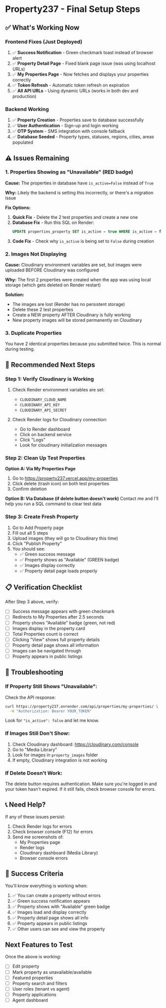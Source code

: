 # Property237 - Final Setup Steps

## ✅ What's Working Now

### Frontend Fixes (Just Deployed)
1. ✅ **Success Notification** - Green checkmark toast instead of browser alert
2. ✅ **Property Detail Page** - Fixed blank page issue (was using localhost URLs)
3. ✅ **My Properties Page** - Now fetches and displays your properties correctly
4. ✅ **Token Refresh** - Automatic token refresh on expiration
5. ✅ **All API URLs** - Using dynamic URLs (works in both dev and production)

### Backend Working
1. ✅ **Property Creation** - Properties save to database successfully
2. ✅ **User Authentication** - Sign-up and login working
3. ✅ **OTP System** - SMS integration with console fallback
4. ✅ **Database Seeded** - Property types, statuses, regions, cities, areas populated

## ⚠️ Issues Remaining

### 1. Properties Showing as "Unavailable" (RED badge)
**Cause:** The properties in database have `is_active=False` instead of `True`

**Why:** Likely the backend is setting this incorrectly, or there's a migration issue

**Fix Options:**
1. **Quick Fix** - Delete the 2 test properties and create a new one
2. **Database Fix** - Run this SQL on Render:
   ```sql
   UPDATE properties_property SET is_active = true WHERE is_active = false;
   ```
3. **Code Fix** - Check why `is_active` is being set to `False` during creation

### 2. Images Not Displaying
**Cause:** Cloudinary environment variables are set, but images were uploaded BEFORE Cloudinary was configured

**Why:** The first 2 properties were created when the app was using local storage (which gets deleted on Render restart)

**Solution:**
- The images are lost (Render has no persistent storage)
- Delete these 2 test properties
- Create a NEW property AFTER Cloudinary is fully working
- New property images will be stored permanently on Cloudinary

### 3. Duplicate Properties
You have 2 identical properties because you submitted twice. This is normal during testing.

## 🎯 Recommended Next Steps

### Step 1: Verify Cloudinary is Working
1. Check Render environment variables are set:
   - `CLOUDINARY_CLOUD_NAME`
   - `CLOUDINARY_API_KEY`
   - `CLOUDINARY_API_SECRET`

2. Check Render logs for Cloudinary connection:
   - Go to Render dashboard
   - Click on backend service
   - Click "Logs"
   - Look for cloudinary initialization messages

### Step 2: Clean Up Test Properties
**Option A: Via My Properties Page**
1. Go to https://property237.vercel.app/my-properties
2. Click delete (trash icon) on both test properties
3. Confirm deletion

**Option B: Via Database (if delete button doesn't work)**
Contact me and I'll help you run a SQL command to clear test data

### Step 3: Create Fresh Property
1. Go to Add Property page
2. Fill out all 5 steps
3. Upload images (they will go to Cloudinary this time)
4. Click "Publish Property"
5. You should see:
   - ✅ Green success message
   - ✅ Property shows as "Available" (GREEN badge)
   - ✅ Images display correctly
   - ✅ Property detail page loads properly

## 📋 Verification Checklist

After Step 3 above, verify:

- [ ] Success message appears with green checkmark
- [ ] Redirects to My Properties after 2.5 seconds
- [ ] Property shows "Available" badge (green, not red)
- [ ] Images display in the property card
- [ ] Total Properties count is correct
- [ ] Clicking "View" shows full property details
- [ ] Property detail page shows all information
- [ ] Images can be navigated through
- [ ] Property appears in public listings

## 🔧 Troubleshooting

### If Property Still Shows "Unavailable":
Check the API response:
```bash
curl https://property237.onrender.com/api/properties/my-properties/ \
  -H "Authorization: Bearer YOUR_TOKEN"
```
Look for `"is_active": false` and let me know.

### If Images Still Don't Show:
1. Check Cloudinary dashboard: https://cloudinary.com/console
2. Go to "Media Library"
3. Look for images in `property_images` folder
4. If empty, Cloudinary integration is not working

### If Delete Doesn't Work:
The delete button requires authentication. Make sure you're logged in and your token hasn't expired. If it still fails, check browser console for errors.

## 📞 Need Help?

If any of these issues persist:
1. Check Render logs for errors
2. Check browser console (F12) for errors
3. Send me screenshots of:
   - My Properties page
   - Render logs
   - Cloudinary dashboard (Media Library)
   - Browser console errors

## 🎉 Success Criteria

You'll know everything is working when:
1. ✅ You can create a property without errors
2. ✅ Green success notification appears
3. ✅ Property shows with "Available" green badge
4. ✅ Images load and display correctly
5. ✅ Property detail page shows all info
6. ✅ Property appears in public listings
7. ✅ Other users can see and view the property

## Next Features to Test

Once the above is working:
- [ ] Edit property
- [ ] Mark property as unavailable/available
- [ ] Featured properties
- [ ] Property search and filters
- [ ] User roles (tenant vs agent)
- [ ] Property applications
- [ ] Agent dashboard
